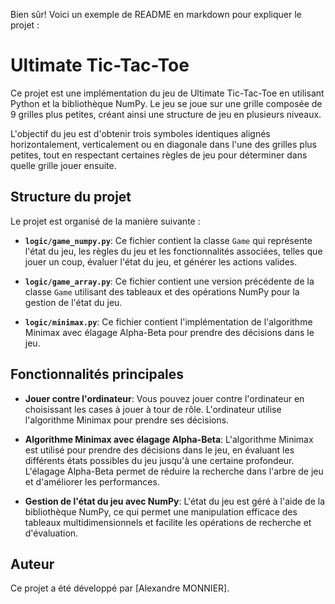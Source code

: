 Bien sûr! Voici un exemple de README en markdown pour expliquer le projet :

# Ultimate Tic-Tac-Toe

Ce projet est une implémentation du jeu de Ultimate Tic-Tac-Toe en utilisant Python et la bibliothèque NumPy. Le jeu se joue sur une grille composée de 9 grilles plus petites, créant ainsi une structure de jeu en plusieurs niveaux.

L'objectif du jeu est d'obtenir trois symboles identiques alignés horizontalement, verticalement ou en diagonale dans l'une des grilles plus petites, tout en respectant certaines règles de jeu pour déterminer dans quelle grille jouer ensuite.

## Structure du projet

Le projet est organisé de la manière suivante :

- **`logic/game_numpy.py`**: Ce fichier contient la classe `Game` qui représente l'état du jeu, les règles du jeu et les fonctionnalités associées, telles que jouer un coup, évaluer l'état du jeu, et générer les actions valides.

- **`logic/game_array.py`**: Ce fichier contient une version précédente de la classe `Game` utilisant des tableaux et des opérations NumPy pour la gestion de l'état du jeu.

- **`logic/minimax.py`**: Ce fichier contient l'implémentation de l'algorithme Minimax avec élagage Alpha-Beta pour prendre des décisions dans le jeu.

## Fonctionnalités principales

- **Jouer contre l'ordinateur**: Vous pouvez jouer contre l'ordinateur en choisissant les cases à jouer à tour de rôle. L'ordinateur utilise l'algorithme Minimax pour prendre ses décisions.

- **Algorithme Minimax avec élagage Alpha-Beta**: L'algorithme Minimax est utilisé pour prendre des décisions dans le jeu, en évaluant les différents états possibles du jeu jusqu'à une certaine profondeur. L'élagage Alpha-Beta permet de réduire la recherche dans l'arbre de jeu et d'améliorer les performances.

- **Gestion de l'état du jeu avec NumPy**: L'état du jeu est géré à l'aide de la bibliothèque NumPy, ce qui permet une manipulation efficace des tableaux multidimensionnels et facilite les opérations de recherche et d'évaluation.


## Auteur

Ce projet a été développé par [Alexandre MONNIER].

